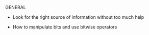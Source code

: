 GENERAL

* Look for the right source of information without too much help

* How to manipulate bits and use bitwise operators

